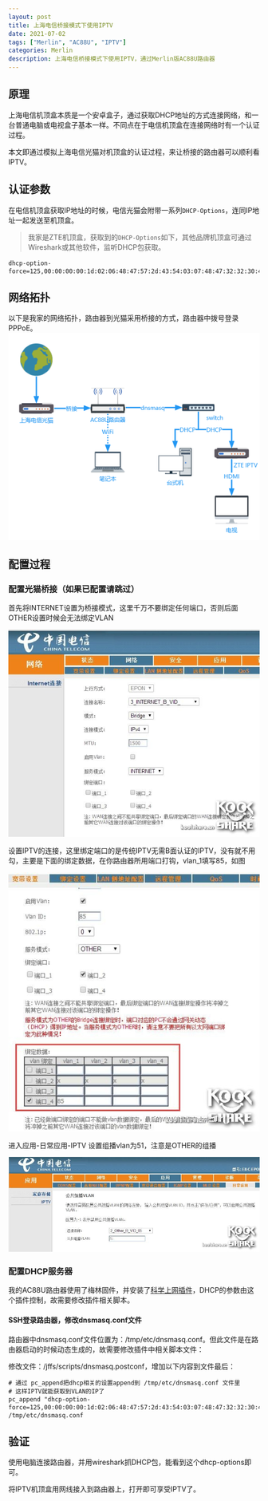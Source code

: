 ```yaml
---
layout: post
title: 上海电信桥接模式下使用IPTV
date: 2021-07-02
tags: ["Merlin", "AC88U", "IPTV"]
categories: Merlin
description: 上海电信桥接模式下使用IPTV，通过Merlin版AC88U路由器
---
```


## 原理

上海电信机顶盒本质是一个安卓盒子，通过获取DHCP地址的方式连接网络，和一台普通电脑或电视盒子基本一样。不同点在于电信机顶盒在连接网络时有一个认证过程。

本文即通过模拟上海电信光猫对机顶盒的认证过程，来让桥接的路由器可以顺利看IPTV。

## 认证参数

在电信机顶盒获取IP地址的时候，电信光猫会附带一系列`DHCP-Options`，连同IP地址一起发送至机顶盒。

> 我家是ZTE机顶盒，获取到的`DHCP-Options`如下，其他品牌机顶盒可通过Wireshark或其他软件，监听DHCP包获取。

```
dhcp-option-force=125,00:00:00:00:1d:02:06:48:47:57:2d:43:54:03:07:48:47:32:32:30:47:53:0a:02:20:00:0b:02:00:55:0d:02:00:2e
```

## 网络拓扑

以下是我家的网络拓扑，路由器到光猫采用桥接的方式，路由器中拨号登录PPPoE。
![](/images/0049.png)

## 配置过程

### 配置光猫桥接（如果已配置请跳过）

首先将INTERNET设置为桥接模式，这里千万不要绑定任何端口，否则后面OTHER设置时候会无法绑定VLAN

![](/images/0014.jpeg)

设置IPTV的连接，这里绑定端口的是传统IPTV无需B面认证的IPTV，没有就不用勾，主要是下面的绑定数据，在你路由器所用端口打钩，vlan_1填写85，如图

![](/images/0015.jpeg)

进入应用-日常应用-IPTV 设置组播vlan为51，注意是OTHER的组播

![](/images/0016.jpeg)

### 配置DHCP服务器

我的AC88U路由器使用了梅林固件，并安装了[科学上网插件](https://github.com/hq450/fancyss)，DHCP的参数由这个插件控制，故需要修改插件相关脚本。

#### SSH登录路由器，修改dnsmasq.conf文件

路由器中dnsmasq.conf文件位置为：/tmp/etc/dnsmasq.conf。但此文件是在路由器启动的时候动态生成的，故需要修改插件中相关脚本文件：

修改文件：/jffs/scripts/dnsmasq.postconf，增加以下内容到文件最后：

```shell
# 通过 pc_append把dhcp相关的设置append到 /tmp/etc/dnsmasq.conf 文件里
# 这样IPTV就能获取到VLAN的IP了
pc_append "dhcp-option-force=125,00:00:00:00:1d:02:06:48:47:57:2d:43:54:03:07:48:47:32:32:30:47:53:0a:02:20:00:0b:02:00:55:0d:02:00:2e" /tmp/etc/dnsmasq.conf
```

## 验证

使用电脑连接路由器，并用wireshark抓DHCP包，能看到这个dhcp-options即可。

将IPTV机顶盒用网线接入到路由器上，打开即可享受IPTV了。
